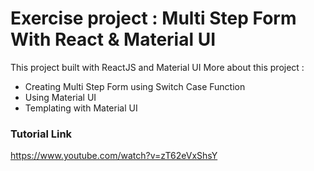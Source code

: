 # Exercise project : Multi Step Form With React & Material UI
This project built with ReactJS and Material UI
More about this project : 
- Creating Multi Step Form using Switch Case Function
- Using Material UI
- Templating with Material UI

### Tutorial Link
https://www.youtube.com/watch?v=zT62eVxShsY